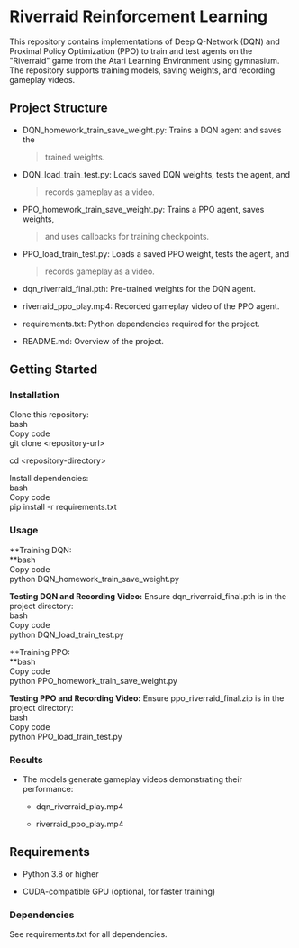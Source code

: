 # **Riverraid Reinforcement Learning**

This repository contains implementations of Deep Q-Network (DQN) and
Proximal Policy Optimization (PPO) to train and test agents on the
\"Riverraid\" game from the Atari Learning Environment using gymnasium.
The repository supports training models, saving weights, and recording
gameplay videos.

## **Project Structure**

- DQN_homework_train_save_weight.py: Trains a DQN agent and saves the
  > trained weights.

- DQN_load_train_test.py: Loads saved DQN weights, tests the agent, and
  > records gameplay as a video.

- PPO_homework_train_save_weight.py: Trains a PPO agent, saves weights,
  > and uses callbacks for training checkpoints.

- PPO_load_train_test.py: Loads a saved PPO weight, tests the agent, and
  > records gameplay as a video.

- dqn_riverraid_final.pth: Pre-trained weights for the DQN agent.

- riverraid_ppo_play.mp4: Recorded gameplay video of the PPO agent.

- requirements.txt: Python dependencies required for the project.

- README.md: Overview of the project.

## **Getting Started**

### **Installation**

Clone this repository:  
bash  
Copy code  
git clone \<repository-url\>

cd \<repository-directory\>


Install dependencies:  
bash  
Copy code  
pip install -r requirements.txt


### **Usage**

**Training DQN:  
**bash  
Copy code  
python DQN_homework_train_save_weight.py


**Testing DQN and Recording Video:** Ensure dqn_riverraid_final.pth is
in the project directory:  
bash  
Copy code  
python DQN_load_train_test.py


**Training PPO:  
**bash  
Copy code  
python PPO_homework_train_save_weight.py


**Testing PPO and Recording Video:** Ensure ppo_riverraid_final.zip is
in the project directory:  
bash  
Copy code  
python PPO_load_train_test.py

### **Results**

- The models generate gameplay videos demonstrating their performance:

  - dqn_riverraid_play.mp4

  - riverraid_ppo_play.mp4

## **Requirements**

- Python 3.8 or higher

- CUDA-compatible GPU (optional, for faster training)

### **Dependencies**

See requirements.txt for all dependencies.
